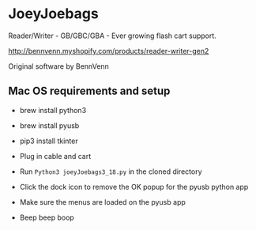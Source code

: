 # JoeyJoebags
Reader/Writer - GB/GBC/GBA - Ever growing flash cart support.

http://bennvenn.myshopify.com/products/reader-writer-gen2

Original software by BennVenn

## Mac OS requirements and setup

- brew install python3
- brew install pyusb
- pip3 install tkinter

- Plug in cable and cart

- Run `Python3 joeyJoebags3_18.py` in the cloned directory

- Click the dock icon to remove the OK popup for the pyusb python app

- Make sure the menus are loaded on the pyusb app

- Beep beep boop
